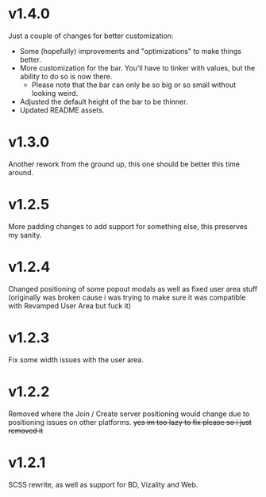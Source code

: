 # v1.4.0
Just a couple of changes for better customization:
- Some (hopefully) improvements and "optimizations" to make things better.
- More customization for the bar. You'll have to tinker with values, but the ability to do so is now there.
    - Please note that the bar can only be so big or so small without looking weird.
- Adjusted the default height of the bar to be thinner.
- Updated README assets.

# v1.3.0
Another rework from the ground up, this one should be better this time around.

# v1.2.5
More padding changes to add support for something else, this preserves my sanity.

# v1.2.4
Changed positioning of some popout modals as well as fixed user area stuff (originally was broken cause i was trying to make sure it was compatible with Revamped User Area but fuck it)

# v1.2.3
Fix some width issues with the user area.

# v1.2.2
Removed where the Join / Create server positioning would change due to positioning issues on other platforms. ~~yes im too lazy to fix please so i just removed it~~

# v1.2.1
SCSS rewrite, as well as support for BD, Vizality and Web.